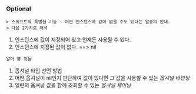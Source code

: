 ### Optional

```
> 스위프트의 특별한 기능 - 어떤 인스턴스에 값이 없을 수도 있다는 일종의 안내.
> 다음 2가지로 해석
```
1. 인스턴스에 값이 지정되어 있고 언제든 사용될 수 있다.
2. 인스턴스에 지정된 값이 없다. ==> nil

```
알아 볼 것들
```
1. 옵셔널 타입 선언 방법
2. 어떤 옵셔널이 nil인지 판단하여 값이 있다면 그 값을 사용할 수 있는 *옵셔널 바인딩*
3. 일련의 옵셔널 값을 함께 조회할 수 있는 *옵셔널 체이닝*
